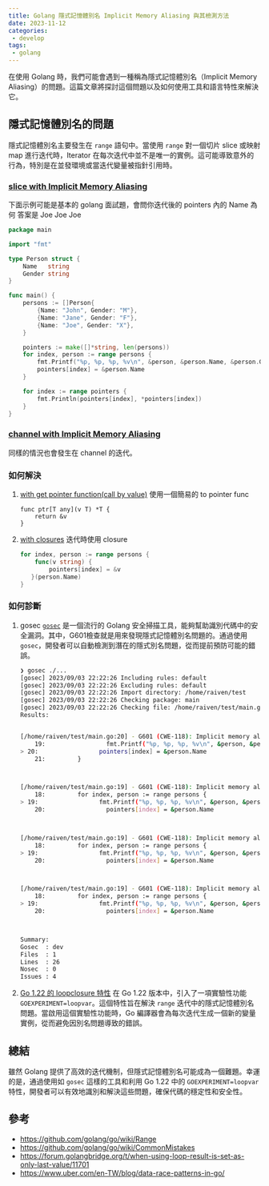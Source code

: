```yaml
---
title: Golang 隱式記憶體別名 Implicit Memory Aliasing 與其檢測方法
date: 2023-11-12
categories:
 - develop
tags:
 - golang
---
```


在使用 Golang 時，我們可能會遇到一種稱為隱式記憶體別名（Implicit Memory Aliasing）的問題。這篇文章將探討這個問題以及如何使用工具和語言特性來解決它。

## 隱式記憶體別名的問題

隱式記憶體別名主要發生在 `range` 語句中。當使用 `range` 對一個切片 slice 或映射 map 進行迭代時，Iterator 在每次迭代中並不是唯一的實例。這可能導致意外的行為，特別是在並發環境或當迭代變量被指針引用時。

### [slice with Implicit Memory Aliasing](https://go.dev/play/p/E_0aBWZcsmZ)

下面示例可能是基本的 golang 面試題，會問你迭代後的 pointers 內的 Name 為何
答案是 Joe Joe Joe

```go
package main

import "fmt"

type Person struct {
	Name   string
	Gender string
}

func main() {
	persons := []Person{
		{Name: "John", Gender: "M"},
		{Name: "Jane", Gender: "F"},
		{Name: "Joe", Gender: "X"},
	}

	pointers := make([]*string, len(persons))
	for index, person := range persons {
		fmt.Printf("%p, %p, %p, %v\n", &person, &person.Name, &person.Gender, &persons[index].Name)
		pointers[index] = &person.Name
	}

	for index := range pointers {
		fmt.Println(pointers[index], *pointers[index])
	}
}
```

### [channel with Implicit Memory Aliasing](https://go.dev/play/p/N21dlpTr_9G)

同樣的情況也會發生在 channel 的迭代。

### 如何解決

1. [with get pointer function(call by value)](https://go.dev/play/p/64y15Y_aF7z)
    使用一個簡易的 to pointer func
    ```
    func ptr[T any](v T) *T {
        return &v
    }
    ```
1. [with closures](https://go.dev/play/p/12mCLF9-_4f)
    迭代時使用 closure
    ```go
    for index, person := range persons {
		func(v string) {
			pointers[index] = &v
       }(person.Name)
	}
    ```


### 如何診斷

1. gosec
    [`gosec`](https://github.com/securego/gosec) 是一個流行的 Golang 安全掃描工具，能夠幫助識別代碼中的安全漏洞。其中，G601檢查就是用來發現隱式記憶體別名問題的。通過使用 `gosec`，開發者可以自動檢測到潛在的隱式別名問題，從而提前預防可能的錯誤。
    ```bash
    ❯ gosec ./...
    [gosec] 2023/09/03 22:22:26 Including rules: default
    [gosec] 2023/09/03 22:22:26 Excluding rules: default
    [gosec] 2023/09/03 22:22:26 Import directory: /home/raiven/test
    [gosec] 2023/09/03 22:22:26 Checking package: main
    [gosec] 2023/09/03 22:22:26 Checking file: /home/raiven/test/main.go
    Results:


    [/home/raiven/test/main.go:20] - G601 (CWE-118): Implicit memory aliasing in for loop. (Confidence: MEDIUM, Severity: MEDIUM)
        19:                 fmt.Printf("%p, %p, %p, %v\n", &person, &person.Name, &person.Gender, &persons[index].Name)
    > 20:                 pointers[index] = &person.Name
        21:         }



    [/home/raiven/test/main.go:19] - G601 (CWE-118): Implicit memory aliasing in for loop. (Confidence: MEDIUM, Severity: MEDIUM)
        18:         for index, person := range persons {
    > 19:                 fmt.Printf("%p, %p, %p, %v\n", &person, &person.Name, &person.Gender, &persons[index].Name)
        20:                 pointers[index] = &person.Name



    [/home/raiven/test/main.go:19] - G601 (CWE-118): Implicit memory aliasing in for loop. (Confidence: MEDIUM, Severity: MEDIUM)
        18:         for index, person := range persons {
    > 19:                 fmt.Printf("%p, %p, %p, %v\n", &person, &person.Name, &person.Gender, &persons[index].Name)
        20:                 pointers[index] = &person.Name



    [/home/raiven/test/main.go:19] - G601 (CWE-118): Implicit memory aliasing in for loop. (Confidence: MEDIUM, Severity: MEDIUM)
        18:         for index, person := range persons {
    > 19:                 fmt.Printf("%p, %p, %p, %v\n", &person, &person.Name, &person.Gender, &persons[index].Name)
        20:                 pointers[index] = &person.Name



    Summary:
    Gosec  : dev
    Files  : 1
    Lines  : 26
    Nosec  : 0
    Issues : 4
    ```
1.  [Go 1.22 的 loopclosure 特性](https://pkg.go.dev/golang.org/x/tools/go/analysis/passes/loopclosure)
    在 Go 1.22 版本中，引入了一項實驗性功能 `GOEXPERIMENT=loopvar`。這個特性旨在解決 `range` 迭代中的隱式記憶體別名問題。當啟用這個實驗性功能時，Go 編譯器會為每次迭代生成一個新的變量實例，從而避免因別名問題導致的錯誤。

## 總結

雖然 Golang 提供了高效的迭代機制，但隱式記憶體別名可能成為一個難題。幸運的是，通過使用如 `gosec` 這樣的工具和利用 Go 1.22 中的 `GOEXPERIMENT=loopvar` 特性，開發者可以有效地識別和解決這些問題，確保代碼的穩定性和安全性。

## 參考

- https://github.com/golang/go/wiki/Range
- https://github.com/golang/go/wiki/CommonMistakes
- https://forum.golangbridge.org/t/when-using-loop-result-is-set-as-only-last-value/11701
- https://www.uber.com/en-TW/blog/data-race-patterns-in-go/